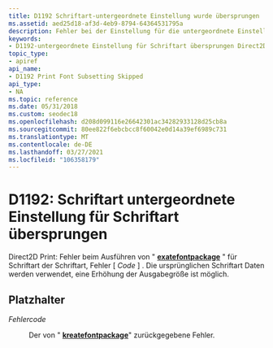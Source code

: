 ```yaml
---
title: D1192 Schriftart-untergeordnete Einstellung wurde übersprungen
ms.assetid: aed25d18-af3d-4eb9-8794-64364531795a
description: Fehler bei der Einstellung für die untergeordnete Einstellung für die Schriftart. Die ursprünglichen Schriftart Daten werden verwendet, eine Erhöhung der Ausgabegröße ist möglich.
keywords:
- D1192-untergeordnete Einstellung für Schriftart übersprungen Direct2D
topic_type:
- apiref
api_name:
- D1192 Print Font Subsetting Skipped
api_type:
- NA
ms.topic: reference
ms.date: 05/31/2018
ms.custom: seodec18
ms.openlocfilehash: d208d099116e26642301ac34282933128d25cb8a
ms.sourcegitcommit: 80ee822f6ebcbcc8f60042e0d14a39ef6989c731
ms.translationtype: MT
ms.contentlocale: de-DE
ms.lasthandoff: 03/27/2021
ms.locfileid: "106358179"
---
```

# <a name="d1192-print-font-subsetting-skipped"></a>D1192: Schriftart untergeordnete Einstellung für Schriftart übersprungen

Direct2D Print: Fehler beim Ausführen von " [**exatefontpackage**](/windows/desktop/api/fontsub/nf-fontsub-createfontpackage) " für Schriftart der Schriftart, Fehler \[ *Code* \] . Die ursprünglichen Schriftart Daten werden verwendet, eine Erhöhung der Ausgabegröße ist möglich.

## <a name="placeholders"></a>Platzhalter

<dl> <dt>

<span id="error_code"></span><span id="ERROR_CODE"></span>*Fehlercode*
</dt> <dd>

Der von " [**kreatefontpackage**](/windows/desktop/api/fontsub/nf-fontsub-createfontpackage)" zurückgegebene Fehler.

</dd> </dl> 




 

 

 
